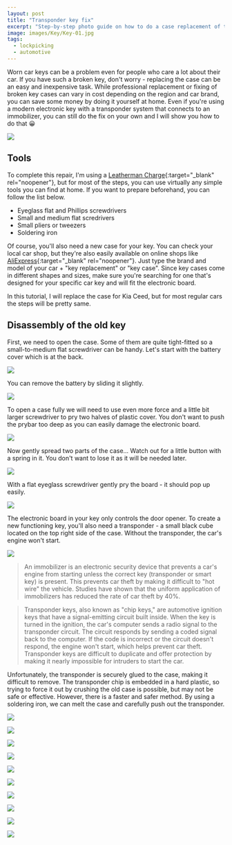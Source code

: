 ```yaml
---
layout: post
title: "Transponder key fix"
excerpt: "Step-by-step photo guide on how to do a case replacement of the coded transponder car key without any special tools or expertise."
image: images/Key/Key-01.jpg
tags:
  - lockpicking
  - automotive
---
```


Worn car keys can be a problem even for people who care a lot about their car. If you have such a broken key, don't worry - replacing the case can be an easy and inexpensive task. While professional replacement or fixing of broken key cases can vary in cost depending on the region and car brand, you can save some money by doing it yourself at home. Even if you're using a modern electronic key with a transponder system that connects to an immobilizer, you can still do the fix on your own and I will show you how to do that 😀

<a href="/images/Key/Key-1.jpg"><img src="/images/Key/Key-1.jpg"></a>

## Tools

To complete this repair, I'm using a [Leatherman Charge](https://www.leatherman.com/charge-552.html){:target="_blank" rel="noopener"}, but for most of the steps, you can use virtually any simple tools you can find at home. If you want to prepare beforehand, you can follow the list below.

* Eyeglass flat and Phillips screwdrivers
* Small and medium flat scredrivers
* Small pliers or tweezers
* Soldering iron

Of course, you'll also need a new case for your key. You can check your local car shop, but they're also easily available on online shops like [AliExpress](https://aliexpress.com/){:target="_blank" rel="noopener"}. Just type the brand and model of your car + "key replacement" or "key case". Since key cases come in different shapes and sizes, make sure you're searching for one that's designed for your specific car key and will fit the electronic board.

In this tutorial, I will replace the case for Kia Ceed, but for most regular cars the steps will be pretty same.

## Disassembly of the old key

First, we need to open the case. Some of them are quite tight-fitted so a small-to-medium flat screwdriver can be handy. Let's start with the battery cover which is at the back.

<a href="/images/Key/Key-2.jpg"><img src="/images/Key/Key-2.jpg"></a>

You can remove the battery by sliding it slightly.

<a href="/images/Key/Key-3.jpg"><img src="/images/Key/Key-3.jpg"></a>

To open a case fully we will need to use even more force and a little bit larger screwdriver to pry two halves of plastic cover. You don't want to push the prybar too deep as you can easily damage the electronic board.

<a href="/images/Key/Key-4.jpg"><img src="/images/Key/Key-4.jpg"></a>

Now gently spread two parts of the case... Watch out for a little button with a spring in it. You don't want to lose it as it will be needed later.

<a href="/images/Key/Key-5.jpg"><img src="/images/Key/Key-5.jpg"></a>

With a flat eyeglass screwdriver gently pry the board - it should pop up easily.

<a href="/images/Key/Key-6.jpg"><img src="/images/Key/Key-6.jpg"></a>

The electronic board in your key only controls the door opener. To create a new functioning key, you'll also need a transponder - a small black cube located on the top right side of the case. Without the transponder, the car's engine won't start.

<a href="/images/Key/Key-7.jpg"><img src="/images/Key/Key-7.jpg"></a>

> An immobilizer is an electronic security device that prevents a car's engine from starting unless the correct key (transponder or smart key) is present. This prevents car theft by making it difficult to "hot wire" the vehicle. Studies have shown that the uniform application of immobilizers has reduced the rate of car theft by 40%.

> Transponder keys, also known as "chip keys," are automotive ignition keys that have a signal-emitting circuit built inside. When the key is turned in the ignition, the car's computer sends a radio signal to the transponder circuit. The circuit responds by sending a coded signal back to the computer. If the code is incorrect or the circuit doesn't respond, the engine won't start, which helps prevent car theft. Transponder keys are difficult to duplicate and offer protection by making it nearly impossible for intruders to start the car.

Unfortunately, the transponder is securely glued to the case, making it difficult to remove. The transponder chip is embedded in a hard plastic, so trying to force it out by crushing the old case is possible, but may not be safe or effective. However, there is a faster and safer method. By using a soldering iron, we can melt the case and carefully push out the transponder.

<a href="/images/Key/Key-8.jpg"><img src="/images/Key/Key-8.jpg"></a>

<a href="/images/Key/Key-9.jpg"><img src="/images/Key/Key-9.jpg"></a>



<a href="/images/Key/Key-10.jpg"><img src="/images/Key/Key-10.jpg"></a>

<a href="/images/Key/Key-11.jpg"><img src="/images/Key/Key-11.jpg"></a>

<a href="/images/Key/Key-12.jpg"><img src="/images/Key/Key-12.jpg"></a>

<a href="/images/Key/Key-13.jpg"><img src="/images/Key/Key-13.jpg"></a>

<a href="/images/Key/Key-14.jpg"><img src="/images/Key/Key-14.jpg"></a>

<a href="/images/Key/Key-15.jpg"><img src="/images/Key/Key-15.jpg"></a>

<a href="/images/Key/Key-16.jpg"><img src="/images/Key/Key-16.jpg"></a>

<a href="/images/Key/Key-17.jpg"><img src="/images/Key/Key-17.jpg"></a>